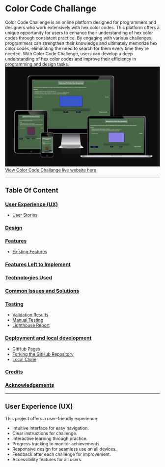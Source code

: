 # Color Code Challange
Color Code Challenge is an online platform designed for programmers and designers who work extensively with hex color codes. This platform offers a unique opportunity for users to enhance their understanding of hex color codes through consistent practice. By engaging with various challenges, programmers can strengthen their knowledge and ultimately memorize hex color codes, eliminating the need to search for them every time they're needed. With Color Code Challenge, users can develop a deep understanding of hex color codes and improve their efficiency in programming and design tasks.
![Image from different sizes of screens](/assets/images/color-code-ch.png)
[View Color Code Challange live website here](https://ci-mustafa.github.io/Color-Code-Challenge/)

- - - 
## Table Of Content
### [User Experience (UX)](#user-experience-ux-1)
* [User Stories](#user-stories)
### [Design](#design-1)
### [Features](#features-1)
* [Existing Features](#existing-features)
### [Features Left to Implement](#features-left-to-implement-1)
### [Technologies Used](#technologies-used-1)
### [Common Issues and Solutions](#Common-Issues-and-Solutions-1)
### [Testing](#testing-1)
* [Validation Results](#validation-results)
* [Manual Testing](#manual-testing)
* [Lighthouse Report](#lighthouse-report)
### [Deployment and local development](#deployment-and-local-development-1)
* [GitHub Pages](#github-pages)
* [Forking the GitHub Repository](#forking-the-github-repository)
* [Local Clone](#local-clone)
### [Credits](#credits-1)
### [Acknowledgements](#acknowledgements-1)
---
## User Experience (UX)
This project offers a user-friendly experience:
* Intuitive interface for easy navigation.
* Clear instructions for challenge.
* Interactive learning through practice.
* Progress tracking to monitor achievements.
* Responsive design for seamless use on all devices.
* Feedback after each challenge for improvement.
* Accessibility features for all users.



